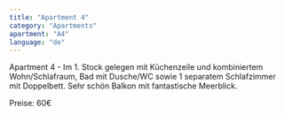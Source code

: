 ```yaml
---
title: "Apartment 4"
category: "Apartments"
apartment: "A4"
language: "de"
---
```


Apartment 4 - Im 1. Stock gelegen mit Küchenzeile und kombiniertem Wohn/Schlafraum, Bad mit Dusche/WC sowie 1 separatem Schlafzimmer mit Doppelbett. Sehr schön Balkon mit fantastische Meerblick.

Preise: 60€
